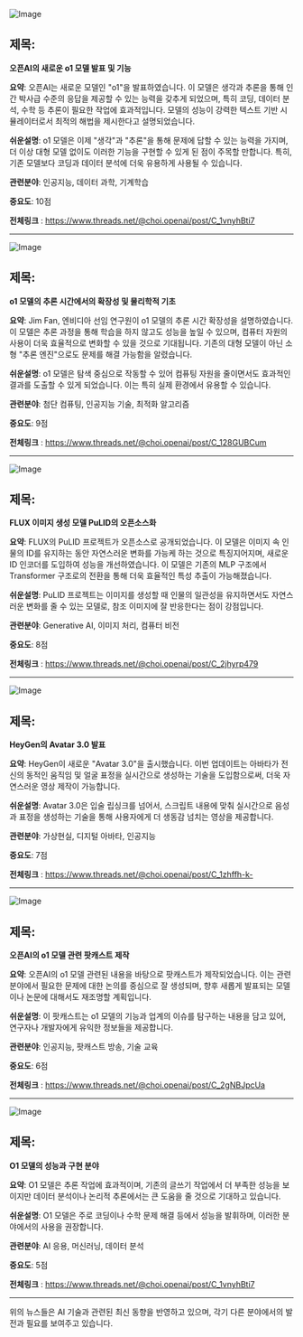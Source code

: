 ![Image](https://scontent-iad3-1.cdninstagram.com/v/t51.71878-15/459513546_832577635687192_5130691687144135732_n.jpg?_nc_cat=110&ccb=1-7&_nc_sid=18de74&_nc_ohc=X77mCX3hBoIQ7kNvgHacFgw&_nc_ht=scontent-iad3-1.cdninstagram.com&edm=ACx9VUEEAAAA&oh=00_AYDppByMyTu-GJhU9i_ebm7rKJ4UCLrT2OwJq2L8PK3E1A&oe=66EA8FCC)

## 제목:
**오픈AI의 새로운 o1 모델 발표 및 기능**

**요약**:
오픈AI는 새로운 모델인 "o1"을 발표하였습니다. 이 모델은 생각과 추론을 통해 인간 박사급 수준의 응답을 제공할 수 있는 능력을 갖추게 되었으며, 특히 코딩, 데이터 분석, 수학 등 추론이 필요한 작업에 효과적입니다. 모델의 성능이 강력한 텍스트 기반 시뮬레이터로서 최적의 해법을 제시한다고 설명되었습니다.

**쉬운설명**:
o1 모델은 이제 "생각"과 "추론"을 통해 문제에 답할 수 있는 능력을 가지며, 더 이상 대형 모델 없이도 이러한 기능을 구현할 수 있게 된 점이 주목할 만합니다. 특히, 기존 모델보다 코딩과 데이터 분석에 더욱 유용하게 사용될 수 있습니다.

**관련분야**:
인공지능, 데이터 과학, 기계학습

**중요도**: 10점

**전체링크** :  https://www.threads.net/@choi.openai/post/C_1vnyhBti7

---

![Image](https://scontent-iad3-1.cdninstagram.com/v/t51.29350-15/459632341_1522019429196211_7894510670428100888_n.jpg?_nc_cat=111&ccb=1-7&_nc_sid=18de74&_nc_ohc=e-GQe5chMg8Q7kNvgFJRAVK&_nc_ht=scontent-iad3-2.cdninstagram.com&edm=ACx9VUEEAAAA&oh=00_AYBR0KVzHSZNPfvpgXUc7EfAPvJfri3X1mvNp4-R5slQyQ&oe=66EA7FA6)

## 제목:
**o1 모델의 추론 시간에서의 확장성 및 물리학적 기초**

**요약**:
Jim Fan, 엔비디아 선임 연구원이 o1 모델의 추론 시간 확장성을 설명하였습니다. 이 모델은 추론 과정을 통해 학습을 하지 않고도 성능을 높일 수 있으며, 컴퓨터 자원의 사용이 더욱 효율적으로 변화할 수 있을 것으로 기대됩니다. 기존의 대형 모델이 아닌 소형 "추론 엔진"으로도 문제를 해결 가능함을 알렸습니다.

**쉬운설명**:
o1 모델은 탐색 중심으로 작동할 수 있어 컴퓨팅 자원을 줄이면서도 효과적인 결과를 도출할 수 있게 되었습니다. 이는 특히 실제 환경에서 유용할 수 있습니다.

**관련분야**:
첨단 컴퓨팅, 인공지능 기술, 최적화 알고리즘

**중요도**: 9점

**전체링크** :  https://www.threads.net/@choi.openai/post/C_128GUBCum

---

![Image](https://scontent-iad3-1.cdninstagram.com/v/t51.29350-15/459446315_1015093723414474_5615219415229184481_n.jpg?_nc_cat=102&ccb=1-7&_nc_sid=18de74&_nc_ohc=VBTi7tjGwMEQ7kNvgGjjOsj&_nc_ht=scontent-iad3-1.cdninstagram.com&edm=ACx9VUEEAAAA&oh=00_AYDxRdx2VUFyGB7KDnx_o47D_QZE3dzHg638x5UOeGe3yg&oe=66EA90D2)

## 제목:
**FLUX 이미지 생성 모델 PuLID의 오픈소스화**

**요약**:
FLUX의 PuLID 프로젝트가 오픈소스로 공개되었습니다. 이 모델은 이미지 속 인물의 ID를 유지하는 동안 자연스러운 변화를 가능케 하는 것으로 특징지어지며, 새로운 ID 인코더를 도입하여 성능을 개선하였습니다. 이 모델은 기존의 MLP 구조에서 Transformer 구조로의 전환을 통해 더욱 효율적인 특성 추출이 가능해졌습니다.

**쉬운설명**:
PuLID 프로젝트는 이미지를 생성할 때 인물의 일관성을 유지하면서도 자연스러운 변화를 줄 수 있는 모델로, 참조 이미지에 잘 반응한다는 점이 강점입니다.

**관련분야**:
Generative AI, 이미지 처리, 컴퓨터 비전

**중요도**: 8점

**전체링크** :  https://www.threads.net/@choi.openai/post/C_2jhyrp479

---

![Image](https://scontent-iad3-1.cdninstagram.com/v/t51.29350-15/459245064_1010813674154106_1324283776857243614_n.jpg?_nc_cat=104&ccb=1-7&_nc_sid=18de74&_nc_ohc=FMHB6LxKWLYQ7kNvgGsVeqC&_nc_ht=scontent-iad3-1.cdninstagram.com&edm=ACx9VUEEAAAA&oh=00_AYBXakBiZ__pS3EyVbjR6xnxmefhgIhR9UzFZKNvCDNvUQ&oe=66EA8A79)

## 제목:
**HeyGen의 Avatar 3.0 발표**

**요약**:
HeyGen이 새로운 "Avatar 3.0"을 출시했습니다. 이번 업데이트는 아바타가 전신의 동적인 움직임 및 얼굴 표정을 실시간으로 생성하는 기술을 도입함으로써, 더욱 자연스러운 영상 제작이 가능합니다.

**쉬운설명**:
Avatar 3.0은 입술 립싱크를 넘어서, 스크립트 내용에 맞춰 실시간으로 음성과 표정을 생성하는 기술을 통해 사용자에게 더 생동감 넘치는 영상을 제공합니다.

**관련분야**:
가상현실, 디지털 아바타, 인공지능

**중요도**: 7점

**전체링크** :  https://www.threads.net/@choi.openai/post/C_1zhffh-k-

---

![Image](https://scontent-iad3-1.cdninstagram.com/v/t51.29350-15/459366800_3334765783499063_2654807002383438916_n.jpg?_nc_cat=110&ccb=1-7&_nc_sid=18de74&_nc_ohc=TTgfUsuo00cQ7kNvgGlbQG0&_nc_ht=scontent-iad3-1.cdninstagram.com&edm=ACx9VUEEAAAA&oh=00_AYB7U1fhSsmado4DLXSdo1QgNY3JQxfDHpfD6Zj18g0ycg&oe=66EA7B49)

## 제목:
**오픈AI의 o1 모델 관련 팟캐스트 제작**

**요약**:
오픈AI의 o1 모델 관련된 내용을 바탕으로 팟캐스트가 제작되었습니다. 이는 관련 분야에서 필요한 문제에 대한 논의를 중심으로 잘 생성되며, 향후 새롭게 발표되는 모델이나 논문에 대해서도 재조명할 계획입니다.

**쉬운설명**:
이 팟캐스트는 o1 모델의 기능과 업계의 이슈를 탐구하는 내용을 담고 있어, 연구자나 개발자에게 유익한 정보들을 제공합니다.

**관련분야**:
인공지능, 팟캐스트 방송, 기술 교육

**중요도**: 6점

**전체링크** :  https://www.threads.net/@choi.openai/post/C_2gNBJpcUa

---

![Image](https://scontent-iad3-1.cdninstagram.com/v/t51.29350-15/459427483_326999817105990_6544154156364454994_n.jpg?_nc_cat=108&ccb=1-7&_nc_sid=18de74&_nc_ohc=3P8pJEH4ErQQ7kNvgE3iA6z&_nc_ht=scontent-iad3-1.cdninstagram.com&edm=ACx9VUEEAAAA&oh=00_AYDMfuwpT9SueVt21dJadbnFNLEDBBt-B-ICULrO4X1KRA&oe=66EA8EC3)

## 제목:
**O1 모델의 성능과 구현 분야**

**요약**:
O1 모델은 추론 작업에 효과적이며, 기존의 글쓰기 작업에서 더 부족한 성능을 보이지만 데이터 분석이나 논리적 추론에서는 큰 도움을 줄 것으로 기대하고 있습니다.

**쉬운설명**:
O1 모델은 주로 코딩이나 수학 문제 해결 등에서 성능을 발휘하며, 이러한 분야에서의 사용을 권장합니다.

**관련분야**:
AI 응용, 머신러닝, 데이터 분석

**중요도**: 5점

**전체링크** :  https://www.threads.net/@choi.openai/post/C_1vnyhBti7

---

위의 뉴스들은 AI 기술과 관련된 최신 동향을 반영하고 있으며, 각기 다른 분야에서의 발전과 필요를 보여주고 있습니다.